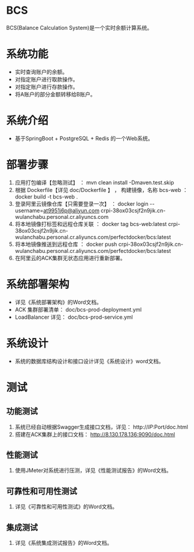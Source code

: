 # BCS
BCS(Balance Calculation System)是一个实时余额计算系统。

# 系统功能
* 实时查询账户的余额。
* 对指定账户进行取款操作。
* 对指定账户进行存款操作。
* 将A账户的部分金额转移给B账户。

# 系统介绍
* 基于SpringBoot + PostgreSQL + Redis 的一个Web系统。

# 部署步骤
1. 应用打包编译【忽略测试】 ： mvn clean install -Dmaven.test.skip
2. 根据 Dockerfile【详见 doc/Dockerfile 】 ， 构建镜像，名称 bcs-web ： docker build -t bcs-web .
3. 登录阿里云镜像仓库【只需要登录一次】 ： docker login --username=at9951j6p@aliyun.com crpi-38ox03csjf2n9jik.cn-wulanchabu.personal.cr.aliyuncs.com
4. 将本地镜像打标签和远程仓库关联 ： docker tag bcs-web:latest crpi-38ox03csjf2n9jik.cn-wulanchabu.personal.cr.aliyuncs.com/perfectdocker/bcs:latest
5. 将本地镜像推送到远程仓库 ： docker push crpi-38ox03csjf2n9jik.cn-wulanchabu.personal.cr.aliyuncs.com/perfectdocker/bcs:latest
6. 在阿里云的ACK集群无状态应用进行重新部署。

# 系统部署架构
* 详见《系统部署架构》的Word文档。
* ACK 集群部署清单： doc/bcs-prod-deployment.yml
* LoadBalancer 详见： doc/bcs-prod-service.yml

# 系统设计
* 系统的数据库结构设计和接口设计详见《系统设计》word文档。

# 测试
## 功能测试
1. 系统已经自动根据Swagger生成接口文档，详见： http://$IP:$Port/doc.html
2. 搭建在ACK集群上的接口文档： http://8.130.178.136:9090/doc.html

## 性能测试
1. 使用JMeter对系统进行压测，详见《性能测试报告》的Word文档。

## 可靠性和可用性测试
1. 详见《可靠性和可用性测试》的Word文档。

## 集成测试
1. 详见《系统集成测试报告》的Word文档。

